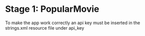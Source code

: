 Stage 1: PopularMovie
=====================

To make the app work correctly an api key must be inserted in the strings.xml resource file under api_key